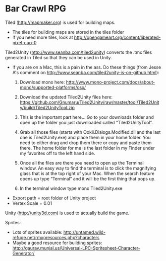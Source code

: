 Bar Crawl RPG
=============

Tiled (http://mapmaker.org) is used for building maps.
- The tiles for building maps are stored in the tiles folder
- If you need more tiles, look at http://opengameart.org/content/liberated-pixel-cup-0

Tiled2Unity (http://www.seanba.com/tiled2unity) converts the .tmx files generated in Tiled so that they can be used in Unity.
- If you are on a Mac, this is a pain in the ass. Do these things (from Jesse A's comment on http://www.seanba.com/tiled2unity-is-on-github.html):
    1. Download mono here:
    http://www.mono-project.com/docs/about-mono/supported-platforms/osx/

    2. Download the updated Tiled2Unity files here:
    https://github.com/Gnumaru/Tiled2Unity/raw/master/tool/Tiled2Unity/build/Tiled2UnityTool.zip

    3. This is the important part here… Go to your downloads folder and open up the folder you just downloaded called “Tiled2UnityTool”.

    4. Grab all those files (starts with Ookii.Dialogs.Modified.dll and the last one is Tiled2Unity.exe) and place them in your home folder. You need to either drag and drop them there or copy and paste them there. The home folder for me is the last folder in my Finder under my favorites off to the left hand side.

    5. Once all the files are there you need to open up the Terminal window. An easy way to find the terminal is to click the magnifying glass that is at the top right of your Mac. When the search feature opens up type “Terminal” and it will be the first thing that pops up.

    6. In the terminal window type mono Tiled2Unity.exe
- Export path = root folder of Unity project
- Vertex Scale = 0.01

Unity (http://unity3d.com) is used to actually build the game.

Sprites:
- Lots of sprites available: http://untamed.wild-refuge.net/rmxpresources.php?characters
- Maybe a good resource for building sprites: http://gaurav.munjal.us/Universal-LPC-Spritesheet-Character-Generator/
